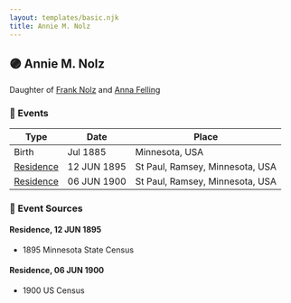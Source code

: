 ```yaml
---
layout: templates/basic.njk
title: Annie M. Nolz
---
```

## 🟣 Annie M. Nolz

Daughter of [Frank Nolz](/people/6/61628928) and [Anna Felling](/people/1/1735561)

### 📆 Events

Type | Date | Place
------ | ------ | ------
Birth | Jul 1885 | Minnesota, USA
[Residence](#event-a541c38f-c4de-4d75-bda3-200cb0aa04f2) | 12 JUN 1895 | St Paul, Ramsey, Minnesota, USA
[Residence](#event-03a4285b-3565-4da0-b798-77e7f56e9f03) | 06 JUN 1900 | St Paul, Ramsey, Minnesota, USA

### 📰 Event Sources

#### <a id="event-a541c38f-c4de-4d75-bda3-200cb0aa04f2"></a> Residence, 12 JUN 1895
* 1895 Minnesota State Census

#### <a id="event-03a4285b-3565-4da0-b798-77e7f56e9f03"></a> Residence, 06 JUN 1900
* 1900 US Census
